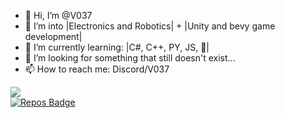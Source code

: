 - 👋 Hi, I’m @V037
- 👀 I’m into |Electronics and Robotics| + |Unity and bevy game development|
- 🌱 I’m currently learning: |C#, C++, PY, JS, 🦀|
- 💞️ I’m looking for something that still doesn't exist...
- 📫 How to reach me: Discord/V037




<img id="result" style="display: block;" src="https://count.getloli.com/get/@V037?theme=gelbooru">    [![Repos Badge](https://badges.pufler.dev/repos/pujux)](https://badges.pufler.dev)
